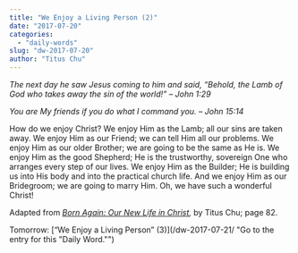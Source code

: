 ```yaml
---
title: "We Enjoy a Living Person (2)"
date: "2017-07-20"
categories: 
  - "daily-words"
slug: "dw-2017-07-20"
author: "Titus Chu"
---
```


_The next day he saw Jesus coming to him and said, “Behold, the Lamb of God who takes away the sin of the world!”_ _– John 1:29_

_You are My friends if you do what I command you._ _– John 15:14_

How do we enjoy Christ? We enjoy Him as the Lamb; all our sins are taken away. We enjoy Him as our Friend; we can tell Him all our problems. We enjoy Him as our older Brother; we are going to be the same as He is. We enjoy Him as the good Shepherd; He is the trustworthy, sovereign One who arranges every step of our lives. We enjoy Him as the Builder; He is building us into His body and into the practical church life. And we enjoy Him as our Bridegroom; we are going to marry Him. Oh, we have such a wonderful Christ!

Adapted from _[Born Again: Our New Life in Christ](/book-born-again/ "Go to the listing for this book."),_ by Titus Chu; page 82.

Tomorrow: [“We Enjoy a Living Person” (3)](/dw-2017-07-21/ "Go to the entry for this "Daily Word."")
